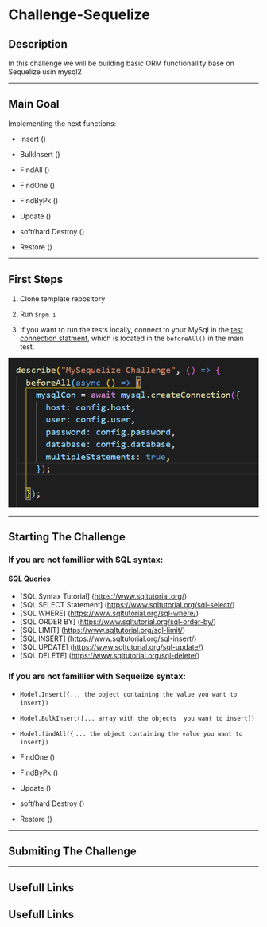 # Challenge-Sequelize

## Description

In this challenge we will be building basic ORM functionallity base on Sequelize usin mysql2

--- 

## Main Goal

Implementing the next functions: 

* Insert ()

* BulkInsert ()

* FindAll ()

* FindOne ()

* FindByPk ()

* Update ()

* soft/hard Destroy ()

* Restore ()

---
 
## First Steps

1. Clone template repository

2. Run ``` $npm i ```

3. If you want to run the tests locally, connect to your MySql in the [test connection statment](./test.test.js), which is located in the ``` beforeAll() ``` in the main test.

![sql connection](./ReadMePics/SQLconnection.png)

--- 

## Starting The Challenge


### If you are not famillier with SQL syntax:

#### SQL Queries
* [SQL Syntax Tutorial] (https://www.sqltutorial.org/)
* [SQL SELECT Statement] (https://www.sqltutorial.org/sql-select/)
* [SQL WHERE] (https://www.sqltutorial.org/sql-where/)
* [SQL ORDER BY] (https://www.sqltutorial.org/sql-order-by/)
* [SQL LIMIT] (https://www.sqltutorial.org/sql-limit/)
* [SQL INSERT] (https://www.sqltutorial.org/sql-insert/)
* [SQL UPDATE] (https://www.sqltutorial.org/sql-update/)
* [SQL DELETE] (https://www.sqltutorial.org/sql-delete/)




### If you are not famillier with Sequelize syntax:

* ``` Model.Insert({... the object containing the value you want to insert}) ```

* ``` Model.BulkInsert([... array with the objects  you want to insert]) ```

* ``` Model.findAll({ ```
     ```... the object containing the value you want to insert}) ```

* FindOne ()

* FindByPk ()

* Update ()

* soft/hard Destroy ()

* Restore ()
---


## Submiting The Challenge

---

## Usefull Links

## Usefull Links
